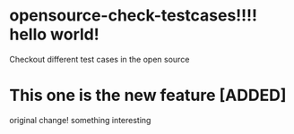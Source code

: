 
# opensource-check-testcases!!!! hello world!

Checkout different test cases in the open source

# This one is the new feature [ADDED]


original change! 
something interesting

